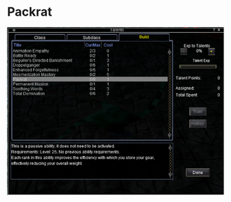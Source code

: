 <!-- TITLE: Packrat -->
<!-- SUBTITLE: A quick summary of Packrat -->

# Packrat
![Packrat](/uploads/a-as/packrat.png "Packrat")